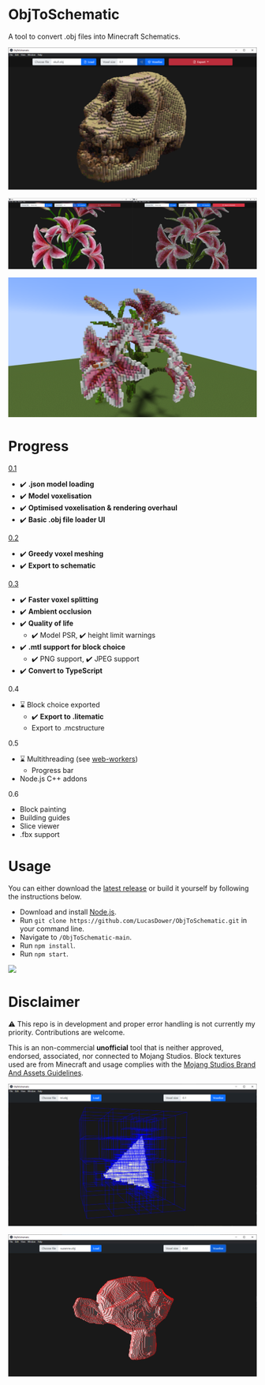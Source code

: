 # ObjToSchematic
A tool to convert .obj files into Minecraft Schematics.

![Preview](/resources/preview3.png)

![Preview](/resources/preview2.jpg)

![MinecraftPreview](/resources/minecraft.png)

# Progress
[0.1](https://github.com/LucasDower/ObjToSchematic/releases/tag/v0.1-alpha)
* ✔️ **.json model loading**
* ✔️ **Model voxelisation**
* ✔️ **Optimised voxelisation & rendering overhaul**
* ✔️ **Basic .obj file loader UI**

[0.2](https://github.com/LucasDower/ObjToSchematic/releases/tag/v0.2-alpha)
* ✔️ **Greedy voxel meshing**
* ✔️ **Export to schematic**

[0.3](https://github.com/LucasDower/ObjToSchematic/releases/tag/v0.3-alpha)
* ✔️ **Faster voxel splitting**
* ✔️ **Ambient occlusion**
* ✔️ **Quality of life**
  * ✔️ Model PSR, ✔️ height limit warnings
* ✔️ **.mtl support for block choice**
  * ✔️ PNG support, ✔️ JPEG support
* ✔️ **Convert to TypeScript**

0.4
* ⌛ Block choice exported
  * ✔️ **Export to .litematic**
  * Export to .mcstructure

0.5
* ⌛ Multithreading (see [web-workers](https://github.com/LucasDower/ObjToSchematic/tree/web-workers))
  * Progress bar
* Node.js C++ addons

0.6
* Block painting
* Building guides
* Slice viewer
* .fbx support

# Usage
You can either download the [latest release](https://github.com/LucasDower/ObjToSchematic/releases) or build it yourself by following the instructions below.

* Download and install [Node.js](https://nodejs.org/en/).
* Run `git clone https://github.com/LucasDower/ObjToSchematic.git` in your command line.
* Navigate to `/ObjToSchematic-main`.
* Run `npm install`.
* Run `npm start`.


![](https://i.imgur.com/BTj9gAx.gif)

# Disclaimer
:warning: This repo is in development and proper error handling is not currently my priority. Contributions are welcome.

This is an non-commercial **unofficial** tool that is neither approved, endorsed, associated, nor connected to Mojang Studios. Block textures used are from Minecraft and usage complies with the [Mojang Studios Brand And Assets Guidelines](https://account.mojang.com/terms#brand).

![DebugPreview](/resources/debug_preview.png)

![MeshingPreview](/resources/greedy_meshing.png)

